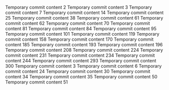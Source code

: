 Temporary commit content 2
Temporary commit content 3
Temporary commit content 7
Temporary commit content 14
Temporary commit content 25
Temporary commit content 38
Temporary commit content 61
Temporary commit content 62
Temporary commit content 70
Temporary commit content 81
Temporary commit content 84
Temporary commit content 95
Temporary commit content 101
Temporary commit content 119
Temporary commit content 158
Temporary commit content 170
Temporary commit content 185
Temporary commit content 193
Temporary commit content 196
Temporary commit content 208
Temporary commit content 224
Temporary commit content 231
Temporary commit content 234
Temporary commit content 244
Temporary commit content 293
Temporary commit content 300
Temporary commit content 3
Temporary commit content 6
Temporary commit content 24
Temporary commit content 30
Temporary commit content 34
Temporary commit content 35
Temporary commit content 50
Temporary commit content 51

